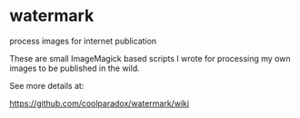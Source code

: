 # watermark
process images for internet publication

These are small ImageMagick based scripts I wrote for processing my own images to be published in the wild.

See more details at:

https://github.com/coolparadox/watermark/wiki
